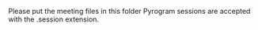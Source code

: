 Please put the meeting files in this folder
Pyrogram sessions are accepted with the .session extension.